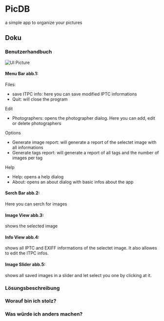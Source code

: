 # PicDB
a simple app to organize your pictures
## Doku

### Benutzerhandbuch
![UI Picture](https://picload.org/image/riwpodpa/picexplain.png)
#### Menu Bar abb.1:
Files:
  * save ITPC info: here you can save modified IPTC informations
  * Quit: will close the program

Edit
  * Photographers: opens the photographer dialog. Here you can add, edit or delete photographers

Options
  * Generate image report: will generate a report of the selectet image with all informations
  * Generate tags report: will generate a report of all tags and the number of images per tag

Help
  * Help: opens a help dialog
  * About: opens an about dialog with basic infos about the app

#### Serch Bar abb.2:
  Here you can serch for images

#### Image View abb.3:
  shows the selected image

#### Info View abb.4:
  shows all IPTC and EXIFF informations of the selectet image. It also allowes to edit the ITPC infos.

#### Image Slider abb.5:
  shows all saved images in a slider and let select you one by clicking at it.
### Lösungsbeschreibung

### Worauf bin ich stolz?

### Was würde ich anders machen?



